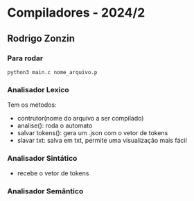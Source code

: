 # Compiladores - 2024/2
## Rodrigo Zonzin

### Para rodar
~~~shell
python3 main.c nome_arquivo.p
~~~

### Analisador Lexico 
Tem os métodos: 
* contrutor(nome do arquivo a ser compilado)
* analise(): roda o automato 
* salvar tokens(): gera um .json com o vetor de tokens
* slavar txt: salva em txt, permite uma visualização mais fácil 

### Analisador Sintático
* recebe o vetor de tokens

### Analisador Semântico
